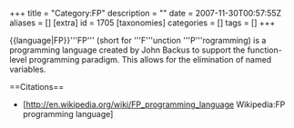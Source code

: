 +++
title = "Category:FP"
description = ""
date = 2007-11-30T00:57:55Z
aliases = []
[extra]
id = 1705
[taxonomies]
categories = []
tags = []
+++

{{language|FP}}'''FP''' (short for '''F'''unction '''P'''rogramming) is a programming language created by John Backus to support the function-level programming paradigm. This allows for the elimination of named variables.

==Citations==
* [http://en.wikipedia.org/wiki/FP_programming_language Wikipedia:FP programming language]
